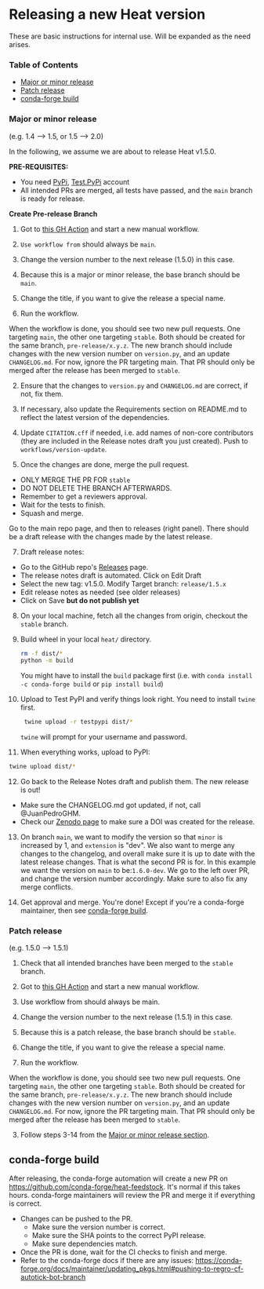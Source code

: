 # Releasing a new Heat version

These are basic instructions for internal use. Will be expanded as the need arises.

### Table of Contents
- [Major or minor release](#major-or-minor-release)
- [Patch release](#patch-release)
- [conda-forge build](#conda-forge-build)

### Major or minor release

(e.g. 1.4 --> 1.5, or 1.5 --> 2.0)

In the following, we assume we are about to release Heat v1.5.0.

**PRE-REQUISITES:**

- You need [PyPi](https://pypi.org/), [Test.PyPi](https://test.pypi.org/) account
- All intended PRs are merged, all tests have passed, and the `main` branch is ready for release.

**Create Pre-release Branch**

1. Got to [this GH Action](https://github.com/helmholtz-analytics/heat/actions/workflows/release-prep.yml) and start a new manual workflow.

  1. `Use workflow from` should always be `main`.
  2. Change the version number to the next release (1.5.0) in this case.
  3. Because this is a major or minor release, the base branch should be `main`.
  4. Change the title, if you want to give the release a special name.
  5. Run the workflow.

When the workflow is done, you should see two new pull requests. One targeting `main`, the other one targeting `stable`. Both should be created for the same branch, `pre-release/x.y.z`. The new branch should include changes with the new version number on `version.py`, and an update `CHANGELOG.md`. For now, ignore the PR targeting main. That PR should only be merged after the release has been merged to `stable`.

2. Ensure that the changes to `version.py` and `CHANGELOG.md` are correct, if not, fix them. 

4. If necessary, also update the Requirements section on README.md to reflect the latest version of the dependencies.

5. Update `CITATION.cff` if needed, i.e. add names of non-core contributors (they are included in the Release notes draft you just created). Push to `workflows/version-update`.

6. Once the changes are done, merge the pull request.
  - ONLY MERGE THE PR FOR `stable`
  - DO NOT DELETE THE BRANCH AFTERWARDS.
  - Remember to get a reviewers approval.
  - Wait for the tests to finish.
  - Squash and merge.

Go to the main repo page, and then to releases (right panel). There should be a draft release with the changes made by the latest release.

7. Draft release notes:

  - Go to the GitHub repo's [Releases](https://github.com/helmholtz-analytics/heat/releases) page.
  - The release notes draft is automated. Click on Edit Draft
  - Select the new tag: v1.5.0. Modify Target branch: `release/1.5.x`
  - Edit release notes as needed (see older releases)
  - Click on Save **but do not publish yet**

8. On your local machine, fetch all the changes from origin, checkout the `stable` branch.
9. Build wheel in your local `heat/` directory.

   ```bash
   rm -f dist/*
   python -m build
   ```

   You might have to install the `build` package first (i.e. with `conda install -c conda-forge build` or `pip install build`)

10. Upload to Test PyPI and verify things look right. You need to install `twine` first.

    ```bash
     twine upload -r testpypi dist/*
     ```

    `twine` will prompt for your username and password.

11. When everything works, upload to PyPI:

   ```bash
   twine upload dist/*
   ```

12. Go back to the Release Notes draft and publish them. The new release is out!

  - Make sure the CHANGELOG.md got updated, if not, call @JuanPedroGHM.
  - Check our [Zenodo page](https://zenodo.org/doi/10.5281/zenodo.2531472) to make sure a DOI was created for the release.

13. On branch `main`, we want to modify the version so that `minor` is increased by 1, and `extension` is "dev". We also want to merge any changes to the changelog, and overall make sure it is up to date with the latest release changes. That is what the second PR is for. In this example we want the version on `main` to be:`1.6.0-dev`. We go to the left over PR, and change the version number accordingly. Make sure to also fix any merge conflicts.

14. Get approval and merge. You're done! Except if you're a conda-forge maintainer, then see [conda-forge build](#conda-forge-build).


### Patch release

(e.g. 1.5.0 --> 1.5.1)

1. Check that all intended branches have been merged to the `stable` branch.

2. Got to [this GH Action](https://github.com/helmholtz-analytics/heat/actions/workflows/release-prep.yml) and start a new manual workflow.

  1. Use workflow from should always be main.
  2. Change the version number to the next release (1.5.1) in this case.
  3. Because this is a patch release, the base branch should be `stable`.
  4. Change the title, if you want to give the release a special name.
  5. Run the workflow.

When the workflow is done, you should see two new pull requests. One targeting `main`, the other one targeting `stable`. Both should be created for the same branch, `pre-release/x.y.z`. The new branch should include changes with the new version number on `version.py`, and an update `CHANGELOG.md`. For now, ignore the PR targeting main. That PR should only be merged after the release has been merged to `stable`.

3. Follow steps 3-14 from the [Major or minor release section](#major-or-minor-release).


## conda-forge build
After releasing, the conda-forge automation will create a new PR on https://github.com/conda-forge/heat-feedstock. It's normal if this takes hours. conda-forge maintainers will review the PR and merge it if everything is correct.
  - Changes can be pushed to the PR.
    - Make sure the version number is correct.
    - Make sure the SHA points to the correct PyPI release.
    - Make sure dependencies match.
  - Once the PR is done, wait for the CI checks to finish and merge.
  - Refer to the conda-forge docs if there are any issues: https://conda-forge.org/docs/maintainer/updating_pkgs.html#pushing-to-regro-cf-autotick-bot-branch

